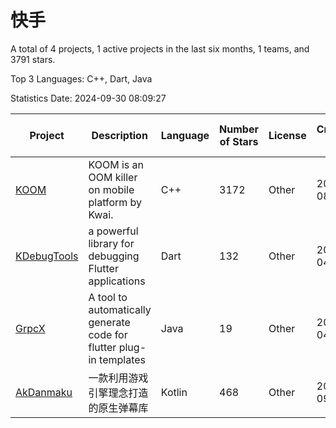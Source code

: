 # 快手

A total of 4 projects, 1 active projects in the last six months, 1 teams, and 3791 stars.

Top 3 Languages: C++, Dart, Java

Statistics Date: 2024-09-30 08:09:27

| Project | Description | Language | Number of Stars | License | Creation Date | Last Updated Date | Last Pushed Date |
| --- | --- | --- | --- | --- | --- | --- | --- |
| [KOOM](https://github.com/KwaiAppTeam/KOOM) | KOOM is an OOM killer on mobile platform by Kwai. | C++ | 3172 | Other | 2020-08-06 | 2024-09-30 | 2024-04-16 |
| [KDebugTools](https://github.com/KwaiAppTeam/KDebugTools) | a powerful library for debugging Flutter applications | Dart | 132 | Other | 2021-04-08 | 2024-08-21 | 2021-04-18 |
| [GrpcX](https://github.com/KwaiAppTeam/GrpcX) | A tool to automatically generate code for flutter plug-in templates | Java | 19 | Other | 2021-04-23 | 2024-02-19 | 2021-04-23 |
| [AkDanmaku](https://github.com/KwaiAppTeam/AkDanmaku) | 一款利用游戏引擎理念打造的原生弹幕库 | Kotlin | 468 | Other | 2021-09-22 | 2024-09-20 | 2021-12-30 |
